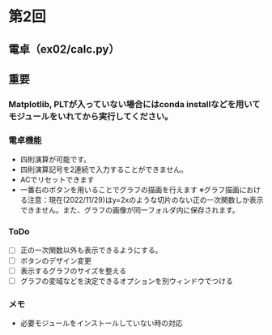 # 第2回
## 電卓（ex02/calc.py）

## 重要
### **Matplotlib, PLTが入っていない場合にはconda installなどを用いてモジュールをいれてから実行してください。**
### 電卓機能
- 四則演算が可能です。
- 四則演算記号を2連続で入力することができません。
- ACでリセットできます
- 一番右のボタンを用いることでグラフの描画を行えます
※グラフ描画における注意：現在(2022/11/29)はy=2xのような切片のない正の一次関数しか表示できません。また、グラフの画像が同一フォルダ内に保存されます。

### ToDo
- [ ] 正の一次関数以外も表示できるようにする。
- [ ] ボタンのデザイン変更
- [ ] 表示するグラフのサイズを整える
- [ ] グラフの変域などを決定できるオプションを別ウィンドウでつける

### メモ
- 必要モジュールをインストールしていない時の対応
